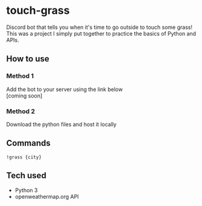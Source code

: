 # touch-grass  

Discord bot that tells you when it's time to go outside to touch some grass! This was a project I simply put together to practice the basics of Python and APIs.

## How to use  
### Method 1  
Add the bot to your server using the link below  
[coming soon]  

### Method 2  
Download the python files and host it locally

## Commands
`!grass {city}`

## Tech used
* Python 3
* openweathermap.org API
